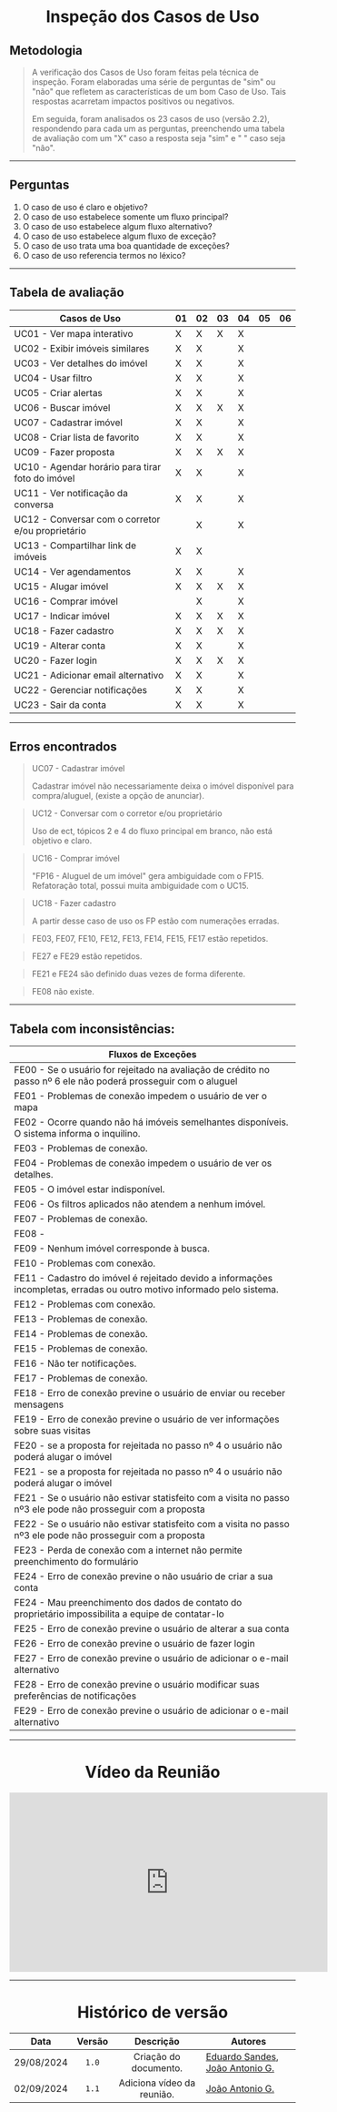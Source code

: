 <center>

# Inspeção dos Casos de Uso

</center>

## Metodologia

> A verificação dos Casos de Uso foram feitas pela técnica de inspeção. Foram elaboradas uma série de perguntas de "sim" ou "não" que refletem as características de um bom Caso de Uso. Tais respostas acarretam impactos positivos ou negativos.
>
> Em seguida, foram analisados os 23 casos de uso (versão 2.2), respondendo para cada um as perguntas, preenchendo uma tabela de avaliação com um "X" caso a resposta seja "sim" e " " caso seja "não". 

---

## Perguntas

1. O caso de uso é claro e objetivo?
2. O caso de uso estabelece somente um fluxo principal?
3. O caso de uso estabelece algum fluxo alternativo?
4. O caso de uso estabelece algum fluxo de exceção?
5. O caso de uso trata uma boa quantidade de exceções?
6. O caso de uso referencia termos no léxico?

---

## Tabela de avaliação


<div style="margin: 0 auto; width: fit-content;">

| Casos de Uso                                      | 01  | 02  | 03  | 04  | 05  | 06  |
| ------------------------------------------------- | --- | --- | --- | --- | --- | --- |
| UC01 - Ver mapa interativo                        | X   | X   | X   | X   |     |     |
| UC02 - Exibir imóveis similares                   | X   | X   |     | X   |     |     |
| UC03 - Ver detalhes do imóvel                     | X   | X   |     | X   |     |     |
| UC04 - Usar filtro                                | X   | X   |     | X   |     |     |
| UC05 - Criar alertas                              | X   | X   |     | X   |     |     |
| UC06 - Buscar imóvel                              | X   | X   | X   | X   |     |     |
| UC07 - Cadastrar imóvel                           | X   | X   |     | X   |     |     |
| UC08 - Criar lista de favorito                    | X   | X   |     | X   |     |     |
| UC09 - Fazer proposta                             | X   | X   | X   | X   |     |     |
| UC10 - Agendar horário para tirar foto do imóvel  | X   | X   |     | X   |     |     |
| UC11 - Ver notificação da conversa                | X   | X   |     | X   |     |     |
| UC12 - Conversar com o corretor e/ou proprietário |     | X   |     | X   |     |     |
| UC13 - Compartilhar link de imóveis               | X   | X   |     |     |     |     |
| UC14 - Ver agendamentos                           | X   | X   |     | X   |     |     |
| UC15 - Alugar imóvel                              | X   | X   | X   | X   |     |     |
| UC16 - Comprar imóvel                             |     | X   |     | X   |     |     |
| UC17 - Indicar imóvel                             | X   | X   | X   | X   |     |     |
| UC18 - Fazer cadastro                             | X   | X   | X   | X   |     |     |
| UC19 - Alterar conta                              | X   | X   |     | X   |     |     |
| UC20 - Fazer login                                | X   | X   | X   | X   |     |     |
| UC21 - Adicionar email alternativo                | X   | X   |     | X   |     |     |
| UC22 - Gerenciar notificações                     | X   | X   |     | X   |     |     |
| UC23 - Sair da conta                              | X   | X   |     | X   |     |     |

</div>

---

## Erros encontrados

> UC07 - Cadastrar imóvel 
> 
> Cadastrar imóvel não necessariamente deixa o imóvel disponível para compra/aluguel, (existe a opção de anunciar).

> UC12 - Conversar com o corretor e/ou proprietário 
> 
> Uso de ect, tópicos 2 e 4 do fluxo principal em branco, não está objetivo e claro.

> UC16 - Comprar imóvel
> 
> "FP16 - Aluguel de um imóvel" gera ambiguidade com o FP15.
> Refatoração total, possui muita ambiguidade com o UC15.

> UC18 - Fazer cadastro 
> 
> A partir desse caso de uso os FP estão com numerações erradas.

> FE03, FE07, FE10, FE12, FE13, FE14, FE15, FE17 estão repetidos.

> FE27 e FE29 estão repetidos.

> FE21 e FE24 são definido duas vezes de forma diferente.

> FE08 não existe.

---

## Tabela com inconsistências:

<div style="margin: 0 auto; width: fit-content;">

| Fluxos de Exceções                                                                                                      |
| ----------------------------------------------------------------------------------------------------------------------- |
| FE00 - Se o usuário for rejeitado na avaliação de crédito no passo nº 6 ele não poderá prosseguir com o aluguel         |
| FE01 - Problemas de conexão impedem o usuário de ver o mapa                                                             |
| FE02 - Ocorre quando não há imóveis semelhantes disponíveis. O sistema informa o inquilino.                             |
| FE03 - Problemas de conexão.                                                                                            |
| FE04 - Problemas de conexão impedem o usuário de ver os detalhes.                                                       |
| FE05 - O imóvel estar indisponível.                                                                                     |
| FE06 - Os filtros aplicados não atendem a nenhum imóvel.                                                                |
| FE07 - Problemas de conexão.                                                                                            |
| FE08 -                                                                                                                  |
| FE09 - Nenhum imóvel corresponde à busca.                                                                               |
| FE10 - Problemas com conexão.                                                                                           |
| FE11 - Cadastro do imóvel é rejeitado devido a informações incompletas, erradas ou outro motivo informado pelo sistema. |
| FE12 - Problemas com conexão.                                                                                           |
| FE13 - Problemas de conexão.                                                                                            |
| FE14 - Problemas de conexão.                                                                                            |
| FE15 - Problemas de conexão.                                                                                            |
| FE16 - Não ter notificações.                                                                                            |
| FE17 - Problemas de conexão.                                                                                            |
| FE18 - Erro de conexão previne o usuário de enviar ou receber mensagens                                                 |
| FE19 - Erro de conexão previne o usuário de ver informações sobre suas visitas                                          |
| FE20 - se a proposta for rejeitada no passo nº 4 o usuário não poderá alugar o imóvel                                   |
| FE21 - se a proposta for rejeitada no passo nº 4 o usuário não poderá alugar o imóvel                                   |
| FE21 - Se o usuário não estivar statisfeito com a visita no passo nº3 ele pode não prosseguir com a proposta            |
| FE22 - Se o usuário não estivar statisfeito com a visita no passo nº3 ele pode não prosseguir com a proposta            |
| FE23 - Perda de conexão com a internet não permite preenchimento do formulário                                          |
| FE24 - Erro de conexão previne o não usuário de criar a sua conta                                                       |
| FE24 - Mau preenchimento dos dados de contato do proprietário impossibilita a equipe de contatar-lo                     |
| FE25 - Erro de conexão previne o usuário de alterar a sua conta                                                         |
| FE26 - Erro de conexão previne o usuário de fazer login                                                                 |
| FE27 - Erro de conexão previne o usuário de adicionar o e-mail alternativo                                              |
| FE28 - Erro de conexão previne o usuário modificar suas preferências de notificações                                    |
| FE29 - Erro de conexão previne o usuário de adicionar o e-mail alternativo                                              |

</div>

---
<center>

# Vídeo da Reunião

</center>

<iframe width="560" height="315" src="https://www.youtube.com/embed/c8DspIL_dfk?si=6j9YVg8RAvsAy5uO" title="YouTube video player" frameborder="0" allow="accelerometer; autoplay; clipboard-write; encrypted-media; gyroscope; picture-in-picture; web-share" referrerpolicy="strict-origin-when-cross-origin" allowfullscreen></iframe>


---

<center>

# Histórico de versão

</center>

<div style="margin: 0 auto; width: fit-content;">

|    Data    | Versão |         Descrição          | Autores                                                                                              |
|:----------:|:------:|:--------------------------:|------------------------------------------------------------------------------------------------------|
| 29/08/2024 | `1.0`  |   Criação do documento.    | [Eduardo Sandes](https://github.com/DiceRunner714), [João Antonio G.](https://github.com/joaoseisei) |
| 02/09/2024 | `1.1`  | Adiciona vídeo da reunião. | [João Antonio G.](https://github.com/joaoseisei)                                                     |

</div>

